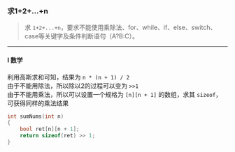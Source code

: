 ### 求1+2+...+n

> 求 `1+2+...+n`，要求不能使用乘除法、for、while、if、else、switch、case等关键字及条件判断语句（A?B:C）。  

----------

#### I 数学

利用高斯求和可知，结果为 `n * (n + 1) / 2`  
由于不能用除法，所以除以2的过程可以变为 `>>1`  
由于不能用乘法，所以可以设置一个规格为 `[n][n + 1]` 的数组，求其 `sizeof`，可获得同样的乘法结果  

```cpp
int sumNums(int n) 
{
    bool ret[n][n + 1];
    return sizeof(ret) >> 1;
}
```
